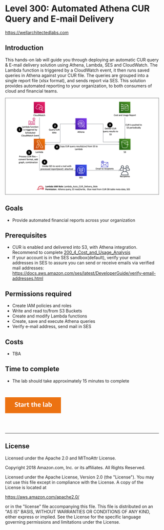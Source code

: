 # Level 300: Automated Athena CUR Query and E-mail Delivery
https://wellarchitectedlabs.com 

## Introduction
This hands-on lab will guide you through deploying an automatic CUR query & E-mail delivery solution using Athena, Lambda, SES and CloudWatch. The Lambda function is triggered by a CloudWatch event, it then runs saved queries in Athena against your CUR file. The queries are grouped into a single report file (xlsx format), and sends report via SES. This solution provides automated reporting to your organization, to both consumers of cloud and financial teams.

![Images/architecture.png](Images/architecture.png)

## Goals
- Provide automated financial reports across your organization


## Prerequisites
- CUR is enabled and delivered into S3, with Athena integration. Recommend to complete [200_4_Cost_and_Usage_Analysis](../../Cost_Fundamentals/200_4_Cost_and_Usage_Analysis/README.md)
- If your account is in the SES sandbox(default), verify your email addresses in SES to assure you can send or receive emails via verified mail addresses: https://docs.aws.amazon.com/ses/latest/DeveloperGuide/verify-email-addresses.html


## Permissions required
- Create IAM policies and roles
- Write and read to/from S3 Buckets 
- Create and modify Lambda functions
- Create, save and execute Athena queries
- Verify e-mail address, send mail in SES


## Costs
- TBA


## Time to complete
- The lab should take approximately 15 minutes to complete


<BR>

[![Start the lab](../../../common/images/startthelab.png)](Lab_Guide.md)

<BR>
<BR>

***

## License

Licensed under the Apache 2.0 and MITnoAttr License.

Copyright 2018 Amazon.com, Inc. or its affiliates. All Rights Reserved.

Licensed under the Apache License, Version 2.0 (the "License"). You may not use this file except in compliance with the License. A copy of the License is located at

https://aws.amazon.com/apache2.0/

or in the "license" file accompanying this file. This file is distributed on an "AS IS" BASIS, WITHOUT WARRANTIES OR CONDITIONS OF ANY KIND, either express or implied. See the License for the specific language governing permissions and limitations under the License.

